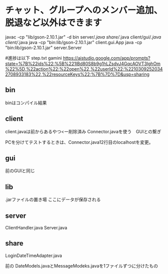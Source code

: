 # チャット、グループへのメンバー追加、脱退など以外はできます
javac -cp "lib/gson-2.10.1.jar" -d bin server/*.java share/*.java client/gui/*.java client/*.java
java -cp "bin:lib/gson-2.10.1.jar" client.gui.App
java -cp "bin:lib/gson-2.10.1.jar" server.Server

#進捗は以下
step.txt
gamini https://aistudio.google.com/app/prompts?state=%7B%22ids%22:%5B%221IBd80S8b9g1hLZsdvJ4GqcAOVT3lghOm%22%5D,%22action%22:%22open%22,%22userId%22:%22103092520342708933183%22,%22resourceKeys%22:%7B%7D%7D&usp=sharing

## bin
binはコンパイル結果

## client
client.javaは前からあるやつ<ー削除済み
Connector.javaを使う　GUIとの繋ぎ

PCを分けてテストするときは、Connector.java12行目のlocalhostを変更。

## gui 
前のGUIと同じ

## lib 
.jarファイルの置き場
ここにデータが保存される

## server
ClientHandler.java
Server.java

## share
LoginDateTimeAdapter.java

前の
DateModels.javaとMessageModeks.javaを1ファイルずつに分けたもの



